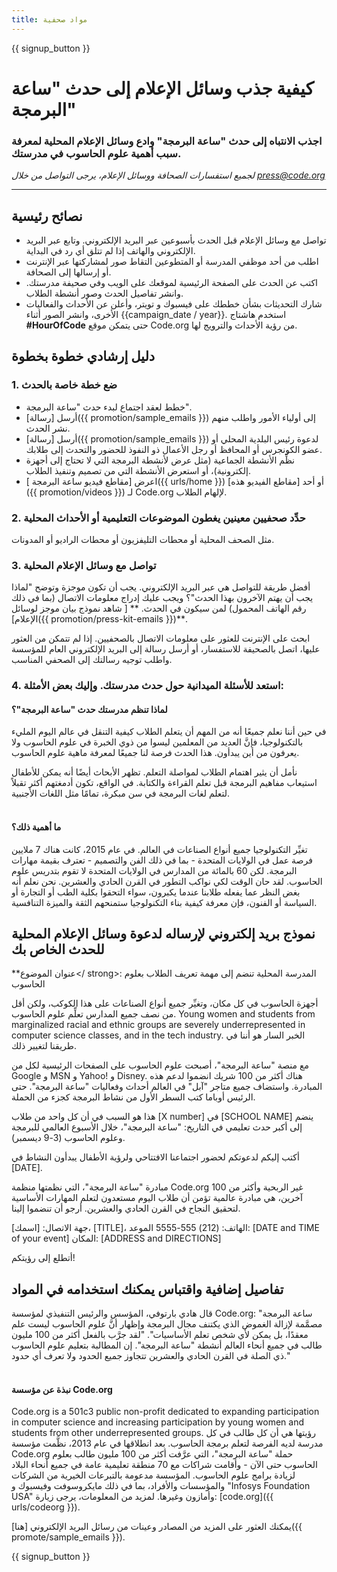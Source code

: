```yaml
---
title: مواد صحفية
---
```


{{ signup_button }}

# كيفية جذب وسائل الإعلام إلى حدث "ساعة البرمجة"

### اجذب الانتباه إلى حدث "ساعة البرمجة" وادع وسائل الإعلام المحلية لمعرفة سبب أهمية علوم الحاسوب في مدرستك.

*لجميع استفسارات الصحافة ووسائل الإعلام، يرجى التواصل من خلال <press@code.org>*

* * *

## نصائح رئيسية

- تواصل مع وسائل الإعلام قبل الحدث بأسبوعين عبر البريد الإلكتروني. وتابع عبر البريد الإلكتروني والهاتف إذا لم تتلق أي رد في البداية.
- اطلب من أحد موظفي المدرسة أو المتطوعين التقاط صور لمشاركتها عبر الإنترنت أو إرسالها إلى الصحافة.
- اكتب عن الحدث على الصفحة الرئيسية لموقعك على الويب وفي صحيفة مدرستك. وانشر تفاصيل الحدث وصور أنشطة الطلاب.
- شارك التحديثات بشأن خططك على فيسبوك و تويتر، وأعلن عن الأحداث والفعاليات الأخرى، وانشر الصور أثناء {{campaign_date / year}}. استخدم هاشتاج **#HourOfCode** حتى يتمكن موقع Code.org من رؤية الأحداث والترويج لها.

## دليل إرشادي خطوة بخطوة

### 1. ضع خطة خاصة بالحدث

- خطط لعقد اجتماع لبدء حدث "ساعة البرمجة".
- أرسل [رسالة]({{ promotion/sample_emails }}) إلى أولياء الأمور واطلب منهم نشر الحدث.
- أرسل [رسالة]({{ promotion/sample_emails }}) لدعوة رئيس البلدية المحلي أو عضو الكونجرس أو المحافظ أو رجل الأعمال ذو النفوذ للحضور والتحدث إلى طلابك.
- نظِّم الأنشطة الجماعية (مثل عرض لأنشطة البرمجة التي لا تحتاج إلى أجهزة إلكترونية)، أو استعرض الأنشطة التي من تصميم وتنفيذ الطلاب.
- اعرض [مقاطع فيديو ساعة البرمجة ]({{ urls/home }}) أو أحد [مقاطع الفيديو هذه]({{ promotion/videos }}) لـ Code.org لإلهام الطلاب. <br />

### 2. حدِّد صحفيين معينين يغطون الموضوعات التعليمية أو الأحداث المحلية

مثل الصحف المحلية أو محطات التليفزيون أو محطات الراديو أو المدونات.<br />

### 3. تواصل مع وسائل الإعلام المحلية

أفضل طريقة للتواصل هي عبر البريد الإلكتروني. يجب أن تكون موجزة وتوضح "لماذا يجب أن يهتم الآخرون بهذا الحدث"؟ ويجب عليك إدراج معلومات الاتصال (بما في ذلك رقم الهاتف المحمول) لمن سيكون في الحدث. ** [ شاهد نموذج بيان موجز لوسائل الإعلام]({{ promotion/press-kit-emails }})**.

ابحث على الإنترنت للعثور على معلومات الاتصال بالصحفيين. إذا لم تتمكن من العثور عليها، اتصل بالصحيفة للاستفسار، أو أرسل رسالة إلى البريد الإلكتروني العام للمؤسسة واطلب توجيه رسالتك إلى الصحفي المناسب. <br />

### 4. استعد للأسئلة الميدانية حول حدث مدرستك. وإليك بعض الأمثلة:

#### لماذا تنظم مدرستك حدث "ساعة البرمجة"؟

في حين أننا نعلم جميعًا أنه من المهم أن يتعلم الطلاب كيفية التنقل في عالم اليوم المليء بالتكنولوجيا، فإنَّ العديد من المعلمين ليسوا من ذوي الخبرة في علوم الحاسوب ولا يعرفون من أين يبدأون. هذا الحدث فرصة لنا جميعًا لمعرفة ماهية علوم الحاسوب.

نأمل أن يثير اهتمام الطلاب لمواصلة التعلم. تظهر الأبحاث أيضًا أنه يمكن للأطفال استيعاب مفاهيم البرمجة قبل تعلم القراءة والكتابة. في الواقع، تكون أدمغتهم أكثر تقبلاً لتعلم لغات البرمجة في سن مبكرة، تمامًا مثل اللغات الأجنبية. <br /> <br />

#### ما أهمية ذلك؟

تغيِّر التكنولوجيا جميع أنواع الصناعات في العالم. في عام 2015، كانت هناك 7 ملايين فرصة عمل في الولايات المتحدة - بما في ذلك الفن والتصميم - تعترف بقيمة مهارات البرمجة. لكن 60 بالمائة من المدارس في الولايات المتحدة لا تقوم بتدريس علوم الحاسوب. لقد حان الوقت لكي نواكب التطور في القرن الحادي والعشرين. نحن نعلم أنه بغض النظر عما يفعله طلابنا عندما يكبرون، سواء التحقوا بكلية الطب أو التجارة أو السياسة أو الفنون، فإن معرفة كيفية بناء التكنولوجيا ستمنحهم الثقة والميزة التنافسية. <br />

<a id="sample-emails"></a>

## نموذج بريد إلكتروني لإرساله لدعوة وسائل الإعلام المحلية للحدث الخاص بك

**عنوان الموضوع</ strong>: المدرسة المحلية تنضم إلى مهمة تعريف الطلاب بعلوم الحاسوب</p> 

أجهزة الحاسوب في كل مكان، وتغيِّر جميع أنواع الصناعات على هذا الكوكب، ولكن أقل من نصف جميع المدارس تعلِّم علوم الحاسوب. Young women and students from marginalized racial and ethnic groups are severely underrepresented in computer science classes, and in the tech industry. الخبر السار هو أننا في طريقنا لتغيير ذلك.

مع منصة "ساعة البرمجة"، أصبحت علوم الحاسوب على الصفحات الرئيسية لكل من Google و MSN و Yahoo! و Disney. هناك أكثر من 100 شريك انضموا لدعم هذه المبادرة. واستضاف جميع متاجر "آبل" في العالم أحداث وفعاليات "ساعة البرمجة". حتى الرئيس أوباما كتب السطر الأول من نشاط البرمجة كجزء من الحملة.

هذا هو السبب في أن كل واحد من طلاب [X number] في [SCHOOL NAME] ينضم إلى أكبر حدث تعليمي في التاريخ: "ساعة البرمجة"، خلال الأسبوع العالمي للبرمجة وعلوم الحاسوب (3-9 ديسمبر).

أكتب إليكم لدعوتكم لحضور اجتماعنا الافتتاحي ولرؤية الأطفال يبدأون النشاط في [DATE].

مبادرة "ساعة البرمجة"، التي نظمتها منظمة Code.org غير الربحية وأكثر من 100 آخرين، هي مبادرة عالمية تؤمن أن طلاب اليوم مستعدون لتعلم المهارات الأساسية لتحقيق النجاح في القرن الحادي والعشرين. أرجو أن تنضموا إلينا.

جهة الاتصال: [اسمك]، [TITLE]، الهاتف: (212) 555-5555 الموعد: [DATE and TIME of your event] المكان: [ADDRESS and DIRECTIONS]

أتطلع إلى رؤيتكم!<br />

## تفاصيل إضافية واقتباس يمكنك استخدامه في المواد

قال هادي بارتوفي، المؤسس والرئيس التنفيذي لمؤسسة Code.org: "ساعة البرمجة مصمَّمة لإزالة الغموض الذي يكتنف مجال البرمجة وإظهار أنَّ علوم الحاسوب ليست علم معقدًا، بل يمكن لأي شخص تعلم الأساسيات". "لقد جرَّب بالفعل أكثر من 100 مليون طالب في جميع أنحاء العالم أنشطة "ساعة البرمجة". إن المطالبة بتعليم علوم الحاسوب ذي الصلة في القرن الحادي والعشرين تتجاوز جميع الحدود ولا تعرف أي حدود." <br /> <br />

#### نبذة عن مؤسسة Code.org

Code.org is a 501c3 public non-profit dedicated to expanding participation in computer science and increasing participation by young women and students from other underrepresented groups. رؤيتها هي أن كل طالب في كل مدرسة لديه الفرصة لتعلم برمجة الحاسوب. بعد انطلاقها في عام 2013، نظَّمت مؤسسة Code.org حملة "ساعة البرمجة"، التي عرَّفت أكثر من 100 مليون طالب بعلوم الحاسوب حتى الآن - وأقامت شراكات مع 70 منطقة تعليمية عامة في جميع أنحاء البلاد لزيادة برامج علوم الحاسوب. المؤسسة مدعومة بالتبرعات الخيرية من الشركات والمؤسسات والأفراد، بما في ذلك مايكروسوفت وفيسبوك و "Infosys Foundation USA" وأمازون وغيرها. لمزيد من المعلومات، يرجى زيارة: [code.org]({{ urls/codeorg }}).

  
يمكنك العثور على المزيد من المصادر وعينات من رسائل البريد الإلكتروني [هنا]({{ promote/sample_emails }}).

{{ signup_button }}